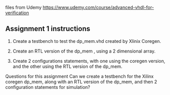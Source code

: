 files from Udemy https://www.udemy.com/course/advanced-vhdl-for-verification

Assignment 1 instructions
-------------------------

1) Create a testbench to test the dp\_mem.vhd created by Xlinix Coregen.

2) Create an RTL version of the dp\_mem , using a 2 dimensional array.

3) Create 2 configurations statements, with one using the coregen version, and the other using the RTL version of the dp\_mem.

Questions for this assignment
Can we create a testbench for the Xilinx coregen dp\_mem, along with an RTL version of the dp\_mem, and then 2 configuration statements for simulation?

